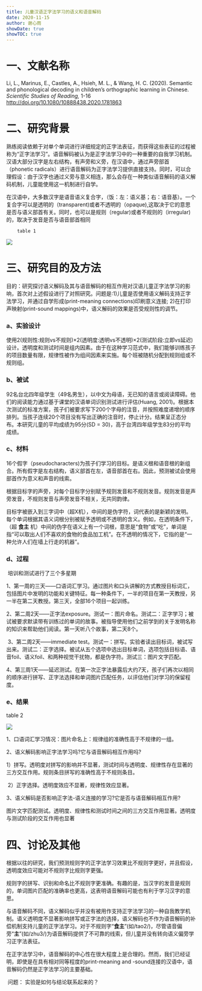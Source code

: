 ```yaml
---
title: 儿童汉语正字法学习的语义和语音解码
date: 2020-11-15
author: 谢心雨
showDate: true
showTOC: true
---
```


# 一、文献名称

Li, L., Marinus, E., Castles, A., Hsieh, M. L., & Wang, H. C. (2020). Semantic and phonological decoding in children’s orthographic learning in Chinese. *Scientific Studies of Reading,* 1-16 http://doi.org/10.1080/10888438.2020.1781863

# 二、研究背景

​	熟练阅读依赖于对单个单词进行详细规定的正字法表征，而获得这些表征的过程被称为“正字法学习”。语音解码被认为是正字法学习中的一种重要的自我学习机制。汉语大部分汉字是左右结构，有声旁和义旁，在汉语中，通过声旁部首（phonetic radicals）进行语音解码为正字法学习提供直接支持。同时，可以合理假设：由于汉字也通过义旁与意义相连，那么会存在一种类似语音解码的语义解码机制，儿童能使用这一机制进行自学。

​	在汉语中，大多数汉字是语音语义复合字，（饭：左：语义基；右：语音基）。一个复合字可以是透明的（transparent)或者不透明的（opaque),这取决于它的意思是否与语义部首有关。同时，也可以是规则（regular)或者不规则的（irregular)的，取决于发音是否与语音部首相同

		table 1

![](https://raw.githubusercontent.com/likanzhan/sapere-aude/main/content/read/xiexinyu/Supporting_Information/2020-11-15-XXY1-Tab-1.png)

# 三、研究目的及方法

目的：研究探讨语义解码及其与语音解码的相互作用对汉语儿童正字法学习的影响，首次对上述假设进行了对照研究。问题是:1)儿童是否使用语义解码支持正字法学习，并通过自学形成(print-meaning connections)印刷意义连接; 2)在打印声映射(print-sound mappings)中，语义解码的效果是否受规则性的调节。

### a、实验设计

​	使用2(规则性:规则vs不规则)×2(透明度:透明vs不透明)×2(测试阶段:立即vs延迟)设计。透明度和测试时间是组内因素。由于在这种学习范式中，我们能够训练孩子的项目数量有限，规律性被作为组间因素来实施。每个班被随机分配到规则组或不规则组。

### b、被试

92名台北四年级学生（49名男生），以中文为母语，无已知的语言或阅读障碍。他们的阅读能力通过基于课堂的汉语单词识别测试进行评估(Huang, 2001)。根据本次测试的标准方案，孩子们被要求写下200个字母的注音，并按照难度递增的顺序排列。当孩子连续20个项目没有写出正确的注音时，停止计分。结果呈正态分布。本研究儿童的平均成绩为95分(SD = 30)，高于台湾四年级学生83分的平均成绩。

### c、材料

​	16个假字（pseudocharacters)为孩子们学习的目标。是语义根和语音根的新组合。所有假字是左右结构，语义部首在左，语音部首在右。因此，预测被试会使用部首作为意义和声音的线索。

​	根据目标字的声旁，对每个目标字分别赋予规则发音和不规则发音。规则发音是声旁发音，不规则发音与声旁发音不相关，无共同韵律。

​	目标字被嵌入到三字词中（超X机），中间的是伪字符，词代表的是新颖的发明。每个单词根据其语义词根分别被赋予透明或不透明的含义。例如，在透明条件下，（超 **食主** 机）中间的伪字在语义上有一个词根，意思是“食物”或“吃”，单词是指“可以取出人们不喜欢的食物的食品加工机”。在不透明的情况下，它指的是“一种允许人们在墙上行走的机器”。

### d、过程

​	培训和测试进行了三个多星期

​	1、第一周的三天——口语词汇学习。通过图片和口头讲解的方式教授目标词汇，包括图片中发明的功能和关键特征。每一种条件下，一半的项目在第一天教授，另一半在第二天教授。第三天，全部16个项目一起训练。

​	2、第二周2天——正字法exposure。测试一：图片命名。测试二：正字学习；被试被要求默读带有训练过的单词的故事。被指导使用他们之前学到的关于发明名称的知识来帮助他们阅读。第一天听八个故事，第二天8个。

​	3、第二周2天——immediate test。测试一：拼写。实验者读出目标词，被试写出来。测试二：正字选择。被试从五个选项中选出目标单词，选项包括目标语、语音foil、语义foil、和两种视觉干扰物，都是伪字符。测试三：图片文字匹配。

​	4、第三周1天——延迟测试。在第一次正字法暴露后大约7天，孩子们再次以相同的顺序进行拼写、正字法选择和单词图片匹配任务，以评估他们对学习的保留程度。

### e、结果

table 2

![](https://raw.githubusercontent.com/likanzhan/sapere-aude/main/content/read/xiexinyu/Supporting_Information/2020-11-15-XXY1-Tab-2.png)

1、口语词汇学习情况：图片命名上：规律组的准确性高于不规律的一组。

2、语义解码影响正字法学习吗?它与语音解码相互作用吗?

​		1）拼写。透明度对拼写的影响并不显著，测试时间与透明度、规律性存在显著的三方交互作用。规则条目拼写的准确性高于不规则条目。

​		2）正字选择。透明度效应不显著，规律性效应显著。

3、语义解码是否影响正字法-语义连接的学习?它是否与语音解码相互作用?

​		图片文字匹配测试。透明度、规律性和测试时间之间的三方交互作用显著。透明度与测试阶段的交互作用也显著



# 四、讨论及其他

​	根据以往的研究，我们预测规则字的正字法学习效果比不规则字更好，并且假设，透明度效应可能对不规则字比规则字更强。

​	规则字的拼写、识别和命名比不规则字更准确。有趣的是，当汉字的发音是规则的，单词图片匹配的准确率也更高，这表明语音解码可能也有利于学习汉字的意思。

​	与语音解码不同，语义解码似乎并没有被用作支持正字法学习的一种自我教学机制。语义透明度不显著影响拼写或正字法的选择，语义解码也不作为语音解码的补偿机制支持儿童的正字法学习。对于不规则字“**食主**”(如/tao2/)，尽管语音偏旁“**主**”(如/zhu3/)为语音解码提供了不可靠的线索，但儿童并没有转向语义偏旁学习正字法表征。

​	在正字法学习中，语音解码的中心性在很大程度上是合理的。然而，我们已经证明，即使是在具有相对同等程度的print-meaning and -sound连接的汉语中，语音解码仍然是正字法学习的主要基础。

​	问题： 实验是如何与结论联系起来的？


